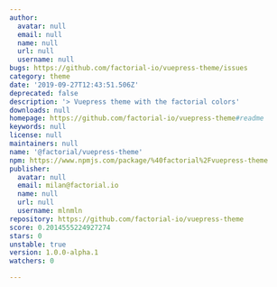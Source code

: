 ```yaml
---
author:
  avatar: null
  email: null
  name: null
  url: null
  username: null
bugs: https://github.com/factorial-io/vuepress-theme/issues
category: theme
date: '2019-09-27T12:43:51.506Z'
deprecated: false
description: '> Vuepress theme with the factorial colors'
downloads: null
homepage: https://github.com/factorial-io/vuepress-theme#readme
keywords: null
license: null
maintainers: null
name: '@factorial/vuepress-theme'
npm: https://www.npmjs.com/package/%40factorial%2Fvuepress-theme
publisher:
  avatar: null
  email: milan@factorial.io
  name: null
  url: null
  username: mlnmln
repository: https://github.com/factorial-io/vuepress-theme
score: 0.2014555224927274
stars: 0
unstable: true
version: 1.0.0-alpha.1
watchers: 0

---
```



